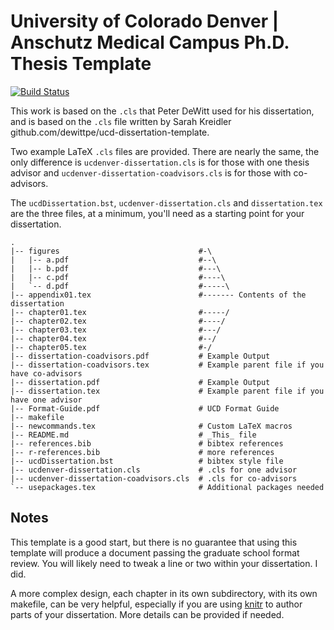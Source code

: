 # University of Colorado Denver | Anschutz Medical Campus Ph.D. Thesis Template

[![Build Status](https://travis-ci.com/dewittpe/ucd-thesis-template.svg?branch=master)](https://travis-ci.com/dewittpe/ucd-thesis-template)

This work is based on the `.cls` that Peter DeWitt used for his dissertation,
and is based on the `.cls` file written by Sarah Kreidler
github.com/dewittpe/ucd-dissertation-template.

Two example LaTeX `.cls` files are provided.  There are nearly the same, the
only difference is `ucdenver-dissertation.cls` is for those with one thesis
advisor and `ucdenver-dissertation-coadvisors.cls` is for those with
co-advisors.

The `ucdDissertation.bst`, `ucdenver-dissertation.cls` and `dissertation.tex`
are the three files, at a minimum, you'll need as a starting point for your
dissertation.

    .
    |-- figures                               #-\
    |   |-- a.pdf                             #--\
    |   |-- b.pdf                             #---\
    |   |-- c.pdf                             #----\
    |   `-- d.pdf                             #-----\
    |-- appendix01.tex                        #------- Contents of the dissertation
    |-- chapter01.tex                         #-----/
    |-- chapter02.tex                         #----/
    |-- chapter03.tex                         #---/
    |-- chapter04.tex                         #--/
    |-- chapter05.tex                         #-/
    |-- dissertation-coadvisors.pdf           # Example Output
    |-- dissertation-coadvisors.tex           # Example parent file if you have co-advisors
    |-- dissertation.pdf                      # Example Output
    |-- dissertation.tex                      # Example parent file if you have one advisor
    |-- Format-Guide.pdf                      # UCD Format Guide
    |-- makefile                              
    |-- newcommands.tex                       # Custom LaTeX macros
    |-- README.md                             # _This_ file
    |-- references.bib                        # bibtex references
    |-- r-references.bib                      # more references
    |-- ucdDissertation.bst                   # bibtex style file
    |-- ucdenver-dissertation.cls             # .cls for one advisor
    |-- ucdenver-dissertation-coadvisors.cls  # .cls for co-advisors
    `-- usepackages.tex                       # Additional packages needed

## Notes
This template is a good start, but there is no guarantee that using this
template will produce a document passing the graduate school format review.
You will likely need to tweak a line or two within your dissertation.  I did.

A more complex design, each chapter in its own subdirectory, with its own
makefile, can be very helpful, especially if you are using
[knitr](https://yihui.name/knitr/) to author parts of your dissertation.  More
details can be provided if needed.
